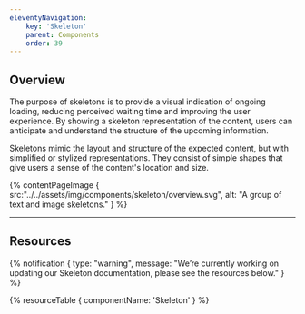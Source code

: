 ```yaml
---
eleventyNavigation:
    key: 'Skeleton'
    parent: Components
    order: 39
---
```


## Overview
The purpose of skeletons is to provide a visual indication of ongoing loading, reducing perceived waiting time and improving the user experience. By showing a skeleton representation of the content, users can anticipate and understand the structure of the upcoming information.

Skeletons mimic the layout and structure of the expected content, but with simplified or stylized representations. They consist of simple shapes that give users a sense of the content's location and size.

{% contentPageImage {
    src:"../../assets/img/components/skeleton/overview.svg",
    alt: "A group of text and image skeletons."
} %}

---

## Resources

{% notification {
  type: "warning",
  message: "We’re currently working on updating our Skeleton documentation, please see the resources below."
} %}

{% resourceTable {
    componentName: 'Skeleton'
} %}
